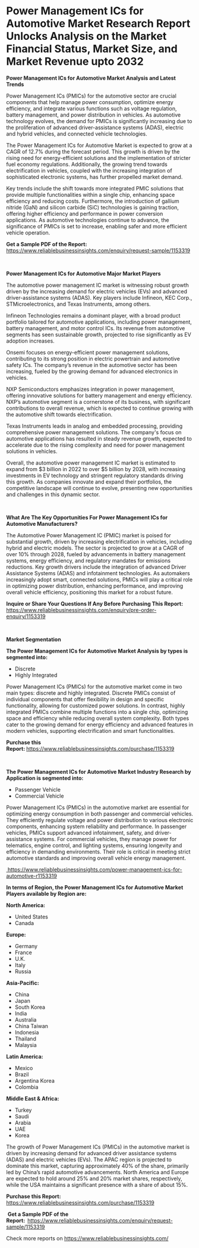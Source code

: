 <p><h1>Power Management ICs for Automotive Market Research Report Unlocks Analysis on the Market Financial Status, Market Size, and Market Revenue upto 2032</h1></p><p><strong>Power Management ICs for Automotive Market Analysis and Latest Trends</strong></p>
<p><p>Power Management ICs (PMICs) for the automotive sector are crucial components that help manage power consumption, optimize energy efficiency, and integrate various functions such as voltage regulation, battery management, and power distribution in vehicles. As automotive technology evolves, the demand for PMICs is significantly increasing due to the proliferation of advanced driver-assistance systems (ADAS), electric and hybrid vehicles, and connected vehicle technologies.</p><p>The Power Management ICs for Automotive Market is expected to grow at a CAGR of 12.7% during the forecast period. This growth is driven by the rising need for energy-efficient solutions and the implementation of stricter fuel economy regulations. Additionally, the growing trend towards electrification in vehicles, coupled with the increasing integration of sophisticated electronic systems, has further propelled market demand.</p><p>Key trends include the shift towards more integrated PMIC solutions that provide multiple functionalities within a single chip, enhancing space efficiency and reducing costs. Furthermore, the introduction of gallium nitride (GaN) and silicon carbide (SiC) technologies is gaining traction, offering higher efficiency and performance in power conversion applications. As automotive technologies continue to advance, the significance of PMICs is set to increase, enabling safer and more efficient vehicle operation.</p></p>
<p><strong>Get a Sample PDF of the Report:&nbsp;</strong> <a href="https://www.reliablebusinessinsights.com/enquiry/request-sample/1153319?utm_campaign=2350&utm_medium=2&utm_source=Github&utm_content=ia&utm_term=13022025&utm_id=power-management-ics-for-automotive">https://www.reliablebusinessinsights.com/enquiry/request-sample/1153319</a></p>
<p>&nbsp;</p>
<p><strong>Power Management ICs for Automotive Major Market Players</strong></p>
<p><p>The automotive power management IC market is witnessing robust growth driven by the increasing demand for electric vehicles (EVs) and advanced driver-assistance systems (ADAS). Key players include Infineon, KEC Corp., STMicroelectronics, and Texas Instruments, among others.</p><p>Infineon Technologies remains a dominant player, with a broad product portfolio tailored for automotive applications, including power management, battery management, and motor control ICs. Its revenue from automotive segments has seen sustainable growth, projected to rise significantly as EV adoption increases.</p><p>Onsemi focuses on energy-efficient power management solutions, contributing to its strong position in electric powertrain and automotive safety ICs. The company’s revenue in the automotive sector has been increasing, fueled by the growing demand for advanced electronics in vehicles.</p><p>NXP Semiconductors emphasizes integration in power management, offering innovative solutions for battery management and energy efficiency. NXP’s automotive segment is a cornerstone of its business, with significant contributions to overall revenue, which is expected to continue growing with the automotive shift towards electrification.</p><p>Texas Instruments leads in analog and embedded processing, providing comprehensive power management solutions. The company's focus on automotive applications has resulted in steady revenue growth, expected to accelerate due to the rising complexity and need for power management solutions in vehicles.</p><p>Overall, the automotive power management IC market is estimated to expand from $3 billion in 2022 to over $5 billion by 2028, with increasing investments in EV technology and stringent regulatory standards driving this growth. As companies innovate and expand their portfolios, the competitive landscape will continue to evolve, presenting new opportunities and challenges in this dynamic sector.</p></p>
<p>&nbsp;</p>
<p><strong>What Are The Key Opportunities For Power Management ICs for Automotive Manufacturers?</strong></p>
<p><p>The Automotive Power Management IC (PMIC) market is poised for substantial growth, driven by increasing electrification in vehicles, including hybrid and electric models. The sector is projected to grow at a CAGR of over 10% through 2028, fueled by advancements in battery management systems, energy efficiency, and regulatory mandates for emissions reductions. Key growth drivers include the integration of advanced Driver Assistance Systems (ADAS) and infotainment technologies. As automakers increasingly adopt smart, connected solutions, PMICs will play a critical role in optimizing power distribution, enhancing performance, and improving overall vehicle efficiency, positioning this market for a robust future.</p></p>
<p><strong>Inquire or Share Your Questions If Any Before Purchasing This Report:</strong> <a href="https://www.reliablebusinessinsights.com/enquiry/pre-order-enquiry/1153319?utm_campaign=2350&utm_medium=2&utm_source=Github&utm_content=ia&utm_term=13022025&utm_id=power-management-ics-for-automotive">https://www.reliablebusinessinsights.com/enquiry/pre-order-enquiry/1153319</a></p>
<p>&nbsp;</p>
<p><strong>Market Segmentation</strong></p>
<p><strong>The Power Management ICs for Automotive Market Analysis by types is segmented into:</strong></p>
<p><ul><li>Discrete</li><li>Highly Integrated</li></ul></p>
<p><p>Power Management ICs (PMICs) for the automotive market come in two main types: discrete and highly integrated. Discrete PMICs consist of individual components that offer flexibility in design and specific functionality, allowing for customized power solutions. In contrast, highly integrated PMICs combine multiple functions into a single chip, optimizing space and efficiency while reducing overall system complexity. Both types cater to the growing demand for energy efficiency and advanced features in modern vehicles, supporting electrification and smart functionalities.</p></p>
<p><strong>Purchase this Report:&nbsp;</strong><a href="https://www.reliablebusinessinsights.com/purchase/1153319?utm_campaign=2350&utm_medium=2&utm_source=Github&utm_content=ia&utm_term=13022025&utm_id=power-management-ics-for-automotive">https://www.reliablebusinessinsights.com/purchase/1153319</a></p>
<p>&nbsp;</p>
<p><strong>The Power Management ICs for Automotive Market Industry Research by Application is segmented into:</strong></p>
<p><ul><li>Passenger Vehicle</li><li>Commercial Vehicle</li></ul></p>
<p><p>Power Management ICs (PMICs) in the automotive market are essential for optimizing energy consumption in both passenger and commercial vehicles. They efficiently regulate voltage and power distribution to various electronic components, enhancing system reliability and performance. In passenger vehicles, PMICs support advanced infotainment, safety, and driver-assistance systems. For commercial vehicles, they manage power for telematics, engine control, and lighting systems, ensuring longevity and efficiency in demanding environments. Their role is critical in meeting strict automotive standards and improving overall vehicle energy management.</p></p>
<p><a href="https://www.reliablebusinessinsights.com/power-management-ics-for-automotive-r1153319?utm_campaign=2350&utm_medium=2&utm_source=Github&utm_content=ia&utm_term=13022025&utm_id=power-management-ics-for-automotive">&nbsp;https://www.reliablebusinessinsights.com/power-management-ics-for-automotive-r1153319</a></p>
<p><strong>In terms of Region, the Power Management ICs for Automotive Market Players available by Region are:</strong></p>
<p>
    <p> <strong> North America: </strong>
        <ul>
            <li>United States</li>
            <li>Canada</li>
        </ul>
        </p> 
    <p> <strong> Europe: </strong>
        <ul>
            <li>Germany</li>
            <li>France</li>
            <li>U.K.</li>
            <li>Italy</li>
            <li>Russia</li>
        </ul>
        </p> 
    <p> <strong> Asia-Pacific: </strong>
        <ul>
            <li>China</li>
            <li>Japan</li>
            <li>South Korea</li>
            <li>India</li>
            <li>Australia</li>
            <li>China Taiwan</li>
            <li>Indonesia</li>
            <li>Thailand</li>
            <li>Malaysia</li>
        </ul>
        </p> 
    <p> <strong> Latin America: </strong>
        <ul>
            <li>Mexico</li>
            <li>Brazil</li>
            <li>Argentina Korea</li>
            <li>Colombia</li>
        </ul>
        </p> 
    <p> <strong> Middle East & Africa: </strong>
        <ul>
            <li>Turkey</li>
            <li>Saudi</li>
            <li>Arabia</li>
            <li>UAE</li>
            <li>Korea</li>
        </ul>
    </p>
    </p>
<p><p>The growth of Power Management ICs (PMICs) in the automotive market is driven by increasing demand for advanced driver assistance systems (ADAS) and electric vehicles (EVs). The APAC region is projected to dominate this market, capturing approximately 40% of the share, primarily led by China’s rapid automotive advancements. North America and Europe are expected to hold around 25% and 20% market shares, respectively, while the USA maintains a significant presence with a share of about 15%.</p></p>
<p><strong>Purchase this Report: </strong><a href="https://www.reliablebusinessinsights.com/purchase/1153319?utm_campaign=2350&utm_medium=2&utm_source=Github&utm_content=ia&utm_term=13022025&utm_id=power-management-ics-for-automotive">https://www.reliablebusinessinsights.com/purchase/1153319</a></p>
<p>&nbsp;<strong>Get a Sample PDF of the Report:&nbsp;&nbsp;</strong><a href="https://www.reliablebusinessinsights.com/enquiry/request-sample/1153319?utm_campaign=2350&utm_medium=2&utm_source=Github&utm_content=ia&utm_term=13022025&utm_id=power-management-ics-for-automotive">https://www.reliablebusinessinsights.com/enquiry/request-sample/1153319</a></p>
<p><strong></strong></p>
<p>Check more reports on <a href="https://www.reliablebusinessinsights.com/?utm_campaign=2350&utm_medium=2&utm_source=Github&utm_content=ia&utm_term=13022025&utm_id=power-management-ics-for-automotive">https://www.reliablebusinessinsights.com/</a></p>